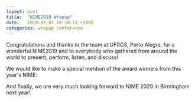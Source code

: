 ```yaml
---
layout: post
title:  "NIME2019 Wrapup"
date:   2019-07-01 10:10:13 +1000
categories: wrapup conference
---
```


Congratulations and thanks to the team at UFRGS, Porto Alegre, for a wonderful NIME2019 and to everybody who gathered from around the world to present, perform, listen, and discuss!

We would like to make a special mention of the award winners from this year's NIME:

And finally, we are very much looking forward to NIME 2020 in Birmingham next year!